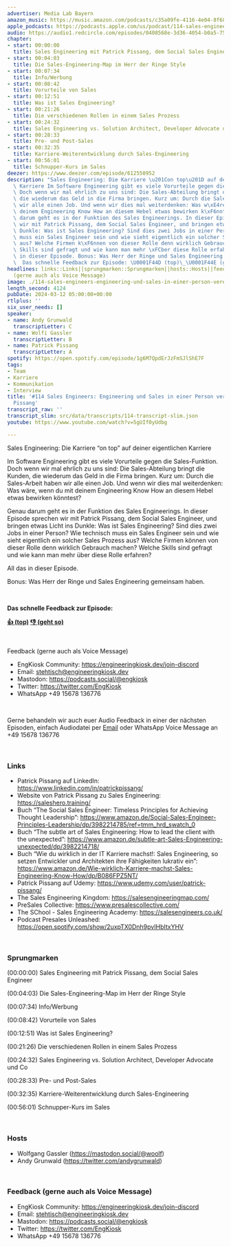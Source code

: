 ```yaml
---
advertiser: Media Lab Bayern
amazon_music: https://music.amazon.com/podcasts/c35a09fe-4116-4e04-8f68-77d61b112e46/episodes/df43de72-9bb4-44a9-bd1b-76f19e2edd83/engineering-kiosk-114-sales-engineers-engineering-und-sales-in-einer-person-vereint-mit-patrick-pissang
apple_podcasts: https://podcasts.apple.com/us/podcast/114-sales-engineers-engineering-und-sales-in-einer/id1603082924?i=1000648861048&uo=4
audio: https://audio1.redcircle.com/episodes/0408568e-3d36-4054-b0a5-754217c3910b/stream.mp3
chapter:
- start: 00:00:00
  title: Sales Engineering mit Patrick Pissang, dem Social Sales Engineer
- start: 00:04:03
  title: Die Sales-Engineering-Map im Herr der Ringe Style
- start: 00:07:34
  title: Info/Werbung
- start: 00:08:42
  title: Vorurteile von Sales
- start: 00:12:51
  title: Was ist Sales Engineering?
- start: 00:21:26
  title: Die verschiedenen Rollen in einem Sales Prozess
- start: 00:24:32
  title: Sales Engineering vs. Solution Architect, Developer Advocate und Co
- start: 00:28:33
  title: Pre- und Post-Sales
- start: 00:32:35
  title: Karriere-Weiterentwicklung durch Sales-Engineering
- start: 00:56:01
  title: Schnupper-Kurs im Sales
deezer: https://www.deezer.com/episode/612550952
description: "Sales Engineering: Die Karriere \u201Con top\u201D auf deiner eigentlichen\
  \ Karriere Im Software Engineering gibt es viele Vorurteile gegen die Sales-Funktion.\
  \ Doch wenn wir mal ehrlich zu uns sind: Die Sales-Abteilung bringt die Kunden,\
  \ die wiederum das Geld in die Firma bringen. Kurz um: Durch die Sales-Arbeit haben\
  \ wir alle einen Job. Und wenn wir dies mal weiterdenken: Was w\xE4re, wenn du mit\
  \ deinem Engineering Know How an diesem Hebel etwas bewirken k\xF6nntest? Genau\
  \ darum geht es in der Funktion des Sales Engineerings. In dieser Episode sprechen\
  \ wir mit Patrick Pissang, dem Social Sales Engineer, und bringen etwas Licht ins\
  \ Dunkle: Was ist Sales Engineering? Sind dies zwei Jobs in einer Person? Wie technisch\
  \ muss ein Sales Engineer sein und wie sieht eigentlich ein solcher Sales Prozess\
  \ aus? Welche Firmen k\xF6nnen von dieser Rolle denn wirklich Gebrauch machen? Welche\
  \ Skills sind gefragt und wie kann man mehr \xFCber diese Rolle erfahren? All das\
  \ in dieser Episode. Bonus: Was Herr der Ringe und Sales Engineering gemeinsam haben.\
  \  Das schnelle Feedback zur Episode: \U0001F44D (top)\_\U0001F44E (geht so)"
headlines: links::Links||sprungmarken::Sprungmarken||hosts::Hosts||feedback-gerne-auch-als-voice-message::Feedback
  (gerne auch als Voice Message)
image: ./114-sales-engineers-engineering-und-sales-in-einer-person-vereint-mit-patrick-pissang.jpg
length_second: 4124
pubDate: 2024-03-12 05:00:00+00:00
rtlplus: ''
six_user_needs: []
speaker:
- name: Andy Grunwald
  transcriptLetter: C
- name: Wolfi Gassler
  transcriptLetter: B
- name: Patrick Pissang
  transcriptLetter: A
spotify: https://open.spotify.com/episode/1g6M7QpdErJzFmSJlShE7F
tags:
- Team
- Karriere
- Kommunikation
- Interview
title: '#114 Sales Engineers: Engineering und Sales in einer Person vereint mit Patrick
  Pissang'
transcript_raw: ''
transcript_slim: src/data/transcripts/114-transcript-slim.json
youtube: https://www.youtube.com/watch?v=5gUIf0yUdbg

---
```

<p>Sales Engineering: Die Karriere “on top” auf deiner eigentlichen Karriere</p><p>Im Software Engineering gibt es viele Vorurteile gegen die Sales-Funktion. Doch wenn wir mal ehrlich zu uns sind: Die Sales-Abteilung bringt die Kunden, die wiederum das Geld in die Firma bringen. Kurz um: Durch die Sales-Arbeit haben wir alle einen Job. Und wenn wir dies mal weiterdenken: Was wäre, wenn du mit deinem Engineering Know How an diesem Hebel etwas bewirken könntest?</p><p>Genau darum geht es in der Funktion des Sales Engineerings. In dieser Episode sprechen wir mit Patrick Pissang, dem Social Sales Engineer, und bringen etwas Licht ins Dunkle: Was ist Sales Engineering? Sind dies zwei Jobs in einer Person? Wie technisch muss ein Sales Engineer sein und wie sieht eigentlich ein solcher Sales Prozess aus? Welche Firmen können von dieser Rolle denn wirklich Gebrauch machen? Welche Skills sind gefragt und wie kann man mehr über diese Rolle erfahren?</p><p>All das in dieser Episode.</p><p>Bonus: Was Herr der Ringe und Sales Engineering gemeinsam haben.</p><p><br></p><p><strong>Das schnelle Feedback zur Episode:</strong></p><p><a href="https://api.openpodcast.dev/feedback/114/upvote" rel="nofollow"><strong>👍 (top)</strong></a><strong> </strong><a href="https://api.openpodcast.dev/feedback/114/downvote" rel="nofollow"><strong>👎 (geht so)</strong></a></p><p><br></p><p>Feedback (gerne auch als Voice Message)</p><ul><li>EngKiosk Community: <a href="https://engineeringkiosk.dev/join-discord">https://engineeringkiosk.dev/join-discord</a> </li><li>Email: <a href="mailto:stehtisch@engineeringkiosk.dev" rel="nofollow">stehtisch@engineeringkiosk.dev</a></li><li>Mastodon: <a href="https://podcasts.social/@engkiosk" rel="nofollow">https://podcasts.social/@engkiosk</a></li><li>Twitter: <a href="https://twitter.com/EngKiosk" rel="nofollow">https://twitter.com/EngKiosk</a></li><li>WhatsApp +49 15678 136776</li></ul><p><br></p><p>Gerne behandeln wir auch euer Audio Feedback in einer der nächsten Episoden, einfach Audiodatei per <a href="https://engineeringkiosk.dev/kontakt/">Email</a> oder WhatsApp Voice Message an +49 15678 136776</p><p><br></p><h3 id="links">Links</h3><ul><li>Patrick Pissang auf LinkedIn: <a href="https://www.linkedin.com/in/patrickpissang/" rel="nofollow">https://www.linkedin.com/in/patrickpissang/</a></li><li>Website von Patrick Pissang zu Sales Engineering: <a href="https://saleshero.training/" rel="nofollow">https://saleshero.training/</a></li><li>Buch “The Social Sales Engineer: Timeless Principles for Achieving Thought Leadership”: <a href="https://www.amazon.de/Social-Sales-Engineer-Principles-Leadership/dp/3982214785/ref=tmm_hrd_swatch_0" rel="nofollow">https://www.amazon.de/Social-Sales-Engineer-Principles-Leadership/dp/3982214785/ref=tmm_hrd_swatch_0</a></li><li>Buch “The subtle art of Sales Engineering: How to lead the client with the unexpected”: <a href="https://www.amazon.de/subtle-art-Sales-Engineering-unexpected/dp/3982214718/" rel="nofollow">https://www.amazon.de/subtle-art-Sales-Engineering-unexpected/dp/3982214718/</a></li><li>Buch “Wie du wirklich in der IT Karriere machst!: Sales Engineering, so setzen Entwickler und Architekten ihre Fähigkeiten lukrativ ein”: <a href="https://www.amazon.de/Wie-wirklich-Karriere-machst-Sales-Engineering-Know-How/dp/B086FPZ5NT/" rel="nofollow">https://www.amazon.de/Wie-wirklich-Karriere-machst-Sales-Engineering-Know-How/dp/B086FPZ5NT/</a></li><li>Patrick Pissang auf Udemy: <a href="https://www.udemy.com/user/patrick-pissang/" rel="nofollow">https://www.udemy.com/user/patrick-pissang/</a></li><li>The Sales Engineering Kingdom: <a href="https://salesengineeringmap.com/" rel="nofollow">https://salesengineeringmap.com/</a></li><li>PreSales Collective: <a href="https://www.presalescollective.com/" rel="nofollow">https://www.presalescollective.com/</a></li><li>The SChool - Sales Engineering Academy: <a href="https://salesengineers.co.uk/" rel="nofollow">https://salesengineers.co.uk/</a></li><li>Podcast Presales Unleashed: <a href="https://open.spotify.com/show/2uxpTX0Dnh9pvIHbItxYHV" rel="nofollow">https://open.spotify.com/show/2uxpTX0Dnh9pvIHbItxYHV</a></li></ul><p><br></p><h3 id="sprungmarken">Sprungmarken</h3><p>(00:00:00) Sales Engineering mit Patrick Pissang, dem Social Sales Engineer</p><p>(00:04:03) Die Sales-Engineering-Map im Herr der Ringe Style</p><p>(00:07:34) Info/Werbung</p><p>(00:08:42) Vorurteile von Sales</p><p>(00:12:51) Was ist Sales Engineering?</p><p>(00:21:26) Die verschiedenen Rollen in einem Sales Prozess</p><p>(00:24:32) Sales Engineering vs. Solution Architect, Developer Advocate und Co</p><p>(00:28:33) Pre- und Post-Sales</p><p>(00:32:35) Karriere-Weiterentwicklung durch Sales-Engineering</p><p>(00:56:01) Schnupper-Kurs im Sales</p><p><br></p><h3 id="hosts">Hosts</h3><ul><li>Wolfgang Gassler (<a href="https://mastodon.social/@woolf" rel="nofollow">https://mastodon.social/@woolf</a>)</li><li>Andy Grunwald (<a href="https://twitter.com/andygrunwald" rel="nofollow">https://twitter.com/andygrunwald</a>)</li></ul><p><br></p><h3 id="feedback-gerne-auch-als-voice-message">Feedback (gerne auch als Voice Message)</h3><ul><li>EngKiosk Community: <a href="https://engineeringkiosk.dev/join-discord">https://engineeringkiosk.dev/join-discord</a> </li><li>Email: <a href="mailto:stehtisch@engineeringkiosk.dev" rel="nofollow">stehtisch@engineeringkiosk.dev</a></li><li>Mastodon: <a href="https://podcasts.social/@engkiosk" rel="nofollow">https://podcasts.social/@engkiosk</a></li><li>Twitter: <a href="https://twitter.com/EngKiosk" rel="nofollow">https://twitter.com/EngKiosk</a></li><li>WhatsApp +49 15678 136776</li></ul>